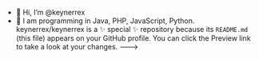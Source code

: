 - 👋 Hi, I’m @keynerrex
- 💞️ I am programming in Java, PHP, JavaScript, Python.
keynerrex/keynerrex is a ✨ special ✨ repository because its `README.md` (this file) appears on your GitHub profile.
You can click the Preview link to take a look at your changes.
--->
